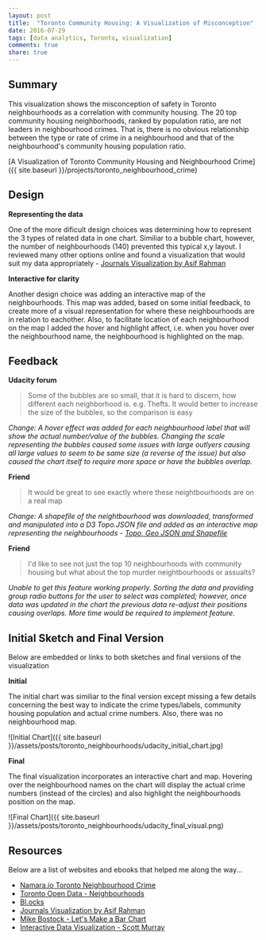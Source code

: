 ```yaml
---
layout: post
title:  "Toronto Community Housing: A Visualization of Misconception"
date: 2016-07-29
tags: [data analytics, Toronto, visualization]
comments: true
share: true
---
```


## Summary
This visualization shows the misconception of safety in Toronto neighbourhoods as a correlation with community housing. The 20 top community housing neighborhoods, ranked by population ratio, are not leaders in neighbourhood crimes. That is, there is no obvious relationship between the type or rate of crime in a neighbourhood and that of the neighbourhood's community housing population ratio.

[A Visualization of Toronto Community Housing and Neighbourhood Crime]({{ site.baseurl }}/projects/toronto_neighbourhood_crime)

## Design
**Representing the data**

One of the more dificult design choices was determining how to represent the 3 types of related data in one chart. Similiar to a bubble chart, however, the number of neighbourhoods (140) prevented this typical x,y layout. I reviewed many other options online and found a visualization that would suit my data appropriately - [Journals Visualization by Asif Rahman](http://neuralengr.com/asifr/journals/)

**Interactive for clarity**

Another design choice was adding an interactive map of the neighbourhoods. This map was added, based on some initial feedback, to create more of a visual representation for where these neighbourhoods are in relation to eachother. Also, to facilitate location of each neighbourhood on the map I added the hover and highlight affect, i.e. when you hover over the neighbourhood name, the neighbourhood is highlighted on the map.

## Feedback
**Udacity forum**

> Some of the bubbles are so small, that it is hard to discern, how different each neighborhood is. e.g. Thefts. It would better to increase the size of the bubbles, so the comparison is easy

*Change: A hover effect was added for each neighbourhood label that will show the actual number/value of the bubbles. Changing the scale representing the bubbles caused some issues with large outlyers causing all large values to seem to be same size (a reverse of the issue) but also caused the chart itself to require more space or have the bubbles overlap.*

**Friend**

> It would be great to see exactly where these neightbourhoods are on a real map

*Change: A shapefile of the neightbourhood was downloaded, transformed and manipulated into a D3 Topo.JSON file and added as an interactive map representing the neighbourhoods - [Topo, Geo JSON and Shapefile](https://github.com/jasonicarter/toronto-geojson)*

**Friend**

> I'd like to see not just the top 10 neighbourhoods with community housing but what about the top murder neightbourhoods or assualts?

*Unable to get this feature working properly. Sorting the data and providing group radio buttons for the user to select was completed; however, once data was updated in the chart the previous data re-adjust their positions causing overlaps. More time would be required to implement feature.*

## Initial Sketch and Final Version
Below are embedded or links to both sketches and final versions of the visualization

**Initial**

The initial chart was similiar to the final version except missing a few details concerning the best way to indicate the crime types/labels, community housing population and actual crime numbers. Also, there was no neighbourhood map.

![Initial Chart]({{ site.baseurl }}/assets/posts/toronto_neighbourhoods/udacity_initial_chart.jpg)


**Final**

The final visualization incorporates an interactive chart and map. Hovering over the neighbourhood names on the chart will display the actual crime numbers (instead of the circles) and also highlight the neighbourhoods position on the map.

![Final Chart]({{ site.baseurl }}/assets/posts/toronto_neighbourhoods/udacity_final_visual.png)

## Resources
Below are a list of websites and ebooks that helped me along the way...

* [Namara.io Toronto Neighbourhood Crime](https://namara.io/#/data_sets/b668078d-7fb2-4ab0-9c7b-7c39f744b63c)
* [Toronto Open Data - Neighbourhoods](http://www1.toronto.ca/wps/portal/contentonly?vgnextoid=04b489fe9c18b210VgnVCM1000003dd60f89RCRD&vgnextchannel=75d6e03bb8d1e310VgnVCM10000071d60f89RCRD)
* [Bl.ocks](http://bl.ocks.org/)
* [Journals Visualization by Asif Rahman](http://neuralengr.com/asifr/journals/)
* [Mike Bostock - Let's Make a Bar Chart](https://bost.ocks.org/mike/bar/)
* [Interactive Data Visualization - Scott Murray](http://alignedleft.com/tutorials/d3)
